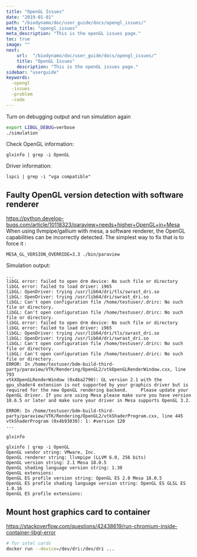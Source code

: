 ```yaml
---
title: "OpenGL Issues"
date: "2019-01-01"
path: "/biodynamo/doc/user_guide/docs/opengl_issues/"
meta_title: "opengl_issues"
meta_description: "This is the openGL issues page."
toc: true
image: ""
next:
    url:  "/biodynamo/doc/user_guide/docs/opengl_issues/"
    title: "OpenGL Issues"
    description: "This is the openGL issues page."
sidebar: "userguide"
keywords:
  -opengl
  -issues
  -problem
  -code
---
```


Turn on debugging output and run simulation again

```bash
export LIBGL_DEBUG=verbose
./simulation
```

Check OpenGL information:

```
glxinfo | grep -i OpenGL
```

Driver information:

```
lspci | grep -i "vga compatible"
```

## Faulty OpenGL version detection with software renderer

https://python.develop-bugs.com/article/10118323/paraview+needs+higher+OpenGL+in+Mesa
When using llvmpipe/gallium with mesa, a software renderer, the OpenGL capabilities can be incorrectly detected. The simplest way to fix that is to force it :

```
MESA_GL_VERSION_OVERRIDE=3.3 ./bin/paraview
```

Simulation output:

```
...
libGL error: failed to open drm device: No such file or directory
libGL error: failed to load driver: i965
libGL: OpenDriver: trying /usr/lib64/dri/tls/swrast_dri.so
libGL: OpenDriver: trying /usr/lib64/dri/swrast_dri.so
libGL: Can't open configuration file /home/testuser/.drirc: No such file or directory.
libGL: Can't open configuration file /home/testuser/.drirc: No such file or directory.
libGL error: failed to open drm device: No such file or directory
libGL error: failed to load driver: i965
libGL: OpenDriver: trying /usr/lib64/dri/tls/swrast_dri.so
libGL: OpenDriver: trying /usr/lib64/dri/swrast_dri.so
libGL: Can't open configuration file /home/testuser/.drirc: No such file or directory.
libGL: Can't open configuration file /home/testuser/.drirc: No such file or directory.
ERROR: In /home/testuser/bdm-build-third-party/paraview/VTK/Rendering/OpenGL2/vtkOpenGLRenderWindow.cxx, line 793
vtkXOpenGLRenderWindow (0x4ba2790): GL version 2.1 with the gpu_shader4 extension is not supported by your graphics driver but is required for the new OpenGL rendering backend.	 Please update your OpenGL driver. If you are using Mesa please make sure you have version 10.6.5 or later and make sure your driver in Mesa supports OpenGL 3.2.

ERROR: In /home/testuser/bdm-build-third-party/paraview/VTK/Rendering/OpenGL2/vtkShaderProgram.cxx, line 445
vtkShaderProgram (0x4b93030): 1: #version 120
...

```

`glxinfo`
```
glxinfo | grep -i OpenGL
OpenGL vendor string: VMware, Inc.
OpenGL renderer string: llvmpipe (LLVM 6.0, 256 bits)
OpenGL version string: 2.1 Mesa 18.0.5
OpenGL shading language version string: 1.30
OpenGL extensions:
OpenGL ES profile version string: OpenGL ES 2.0 Mesa 18.0.5
OpenGL ES profile shading language version string: OpenGL ES GLSL ES 1.0.16
OpenGL ES profile extensions:
```


## Mount host graphics card to container

https://stackoverflow.com/questions/42438619/run-chromium-inside-container-libgl-error

```bash
# for intel cards
docker run --device=/dev/dri:/dev/dri ...
```
